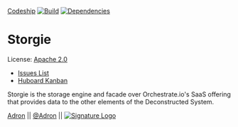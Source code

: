 [Codeship](https://www.codeship.io/projects/60a73140-a7e9-0131-488a-1a410b9a7696/status)
[![Build](https://travis-ci.org/Adron/Storgie.png)](http://travis-ci.org/Adron/Storgie)
[![Dependencies](https://david-dm.org/Adron/Storgie.png)](http://david-dm.org/Adron/Storgie)

Storgie
=======

License: [Apache 2.0](https://github.com/Deconstructed/Storgie/blob/master/LICENSE)

 * [Issues List](https://github.com/Deconstructed/Storgie/issues)
 * [Huboard Kanban](https://huboard.com/Deconstructed/Storgie)

Storgie is the storage engine and facade over Orchestrate.io's SaaS offering that provides data to the other elements of the Deconstructed System.

[Adron](https://github.com/Adron) || [@Adron](http://twitter.com/adron) || [![Signature Logo](http://photos.adron.me/Software/Misc-Images/Logo/i-5zk96td/0/O/AH---Logo-32x32.png)](http://adron.me)
